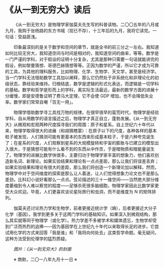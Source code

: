 # 《从一到无穷大》读后

&emsp;&emsp;《从一到无穷大》是物理学家伽莫夫先生写的科普读物。二〇〇五年的八月或九月，我购于张杨路的东方书城（现已不存），十三年后的九月，我将它读完。一句话：受益匪浅。

&emsp;&emsp;印象最深刻的是关于数学和空间的章节，就是全书的前三分之一左右。我知道如何比较无穷大，我知道空间与时间是相对的，我知道空间的曲率，等等。数学是一门严谨的学科，对于假设的证明十分复杂，尤其是那种只需要一句话就能讲完的假设，例如黎曼猜想、哥德巴赫猜想等等。正因为数学的严谨，所以它才成为可靠的工具，为其他的理科服务，比如物理、化学、生物学、天文学，甚至是经济学。当一门学科无法借助数学工具加以阐释，那么它仍然处于非系统化和非理论化的初级状态，靠经验来维持。归根结底，数学是逻辑的形式化表达，而逻辑是一切学科的基础。数学和哲学是形而上的学科，离实际生活最远，最新的数学方面的进展十分缓慢，即是安德鲁证明了费马大定理，它不会使 GDP 增加，也不会降低失业率。数学家们常常自嘲「百无一用」。

&emsp;&emsp;物理学借助数学寻工具找万物的规律。在很早很早的蛮荒时代，物理学是经验学科，自从用数学的语言描述之后，物理学才真正自立，蓬勃发展。《从一到无穷大》从微观和宏观两种尺度探寻我们的周围：原子和星系。自上世纪六十年代以来，物理学取得很大的进展（和胡猜瞎蒙）：在原子以下的尺度，各种各样的基本粒子被发现，人们猜测可能有更基本的东西来形成基本粒子，于是六种夸克诞生了；在星系的尺度，人们观察到星系的大规模旋转和宇宙的膨胀与已建立的模型出入很大，于是猜想可能有什么看不到的东西从中作祟，于是暗物质和暗能量诞生了。物理学的进展比数学快很多，主要归功于物理学家丰富的想象力，他们喜欢创造新名词、新理论。如果实验结果和理论有一点点差距，那么让我们将误差丢弃；如果实验结果和理论有很大的差距，那么我们将创造一个新理论加以解释。然而，物理学中对于空间维度的探索是那么让人着迷，让人们觉得想象力论文也不是那么差劲，比科幻小说好看那么一点点。弦论描述的三十一维空间——当然绝大部分维度萎缩到令人难以察觉的程度——足够杀死很多脑细胞，物理学家因此比数学家更受大众欢迎。毕竟，人们更喜欢谈论星际旅行和虫洞，而不是维度为 N 的矩阵排列。

&emsp;&emsp;伽莫夫还讨论热力学和生物学，前者更接近统计学（熵），后者更接近大分子化学（基因）。我学到更多关于这两门学科的基础知识。如果深入到微观结构，那么其实就等同于物理学（或化学）。热力学差不多被学术和媒体遗忘，生物学却受到广泛而热烈的追捧——因为基因学在上世纪九十年代以来取得长足的进步。它尝试用化学的方式来回答「我是谁」和「我将向何处去」这类哲学命题。毫无疑问，这种方法受到伦理学的猛烈质疑。

&emsp;&emsp;_图片：《从一到无穷大》的封面_

&emsp;&emsp;※ 商默，二〇一八年九月十一日 ※